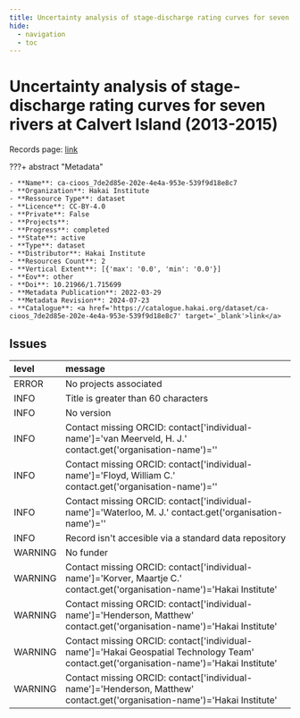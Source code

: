 ```yaml
---
title: Uncertainty analysis of stage-discharge rating curves for seven rivers at Calvert Island (2013-2015)
hide:
  - navigation
  - toc
---
```


# Uncertainty analysis of stage-discharge rating curves for seven rivers at Calvert Island (2013-2015)

Records page: <a href='https://catalogue.hakai.org/dataset/ca-cioos_7de2d85e-202e-4e4a-953e-539f9d18e8c7' target='_blank'>link</a>

???+ abstract "Metadata"

    - **Name**: ca-cioos_7de2d85e-202e-4e4a-953e-539f9d18e8c7 
    - **Organization**: Hakai Institute 
    - **Ressource Type**: dataset 
    - **Licence**: CC-BY-4.0 
    - **Private**: False 
    - **Projects**:  
    - **Progress**: completed 
    - **State**: active 
    - **Type**: dataset 
    - **Distributor**: Hakai Institute 
    - **Resources Count**: 2 
    - **Vertical Extent**: [{'max': '0.0', 'min': '0.0'}] 
    - **Eov**: other 
    - **Doi**: 10.21966/1.715699 
    - **Metadata Publication**: 2022-03-29 
    - **Metadata Revision**: 2024-07-23 
    - **Catalogue**: <a href='https://catalogue.hakai.org/dataset/ca-cioos_7de2d85e-202e-4e4a-953e-539f9d18e8c7' target='_blank'>link</a> 

<div id='map'></div>




## Issues
| level   | message                                                                                                                                 |
|:--------|:----------------------------------------------------------------------------------------------------------------------------------------|
| ERROR   | No projects associated                                                                                                                  |
| INFO    | Title is greater than 60 characters                                                                                                     |
| INFO    | No version                                                                                                                              |
| INFO    | Contact missing ORCID: contact['individual-name']='van Meerveld, H. J.' contact.get('organisation-name')=''                             |
| INFO    | Contact missing ORCID: contact['individual-name']='Floyd, William C.' contact.get('organisation-name')=''                               |
| INFO    | Contact missing ORCID: contact['individual-name']='Waterloo, M. J.' contact.get('organisation-name')=''                                 |
| INFO    | Record isn't accesible via a standard data repository                                                                                   |
| WARNING | No funder                                                                                                                               |
| WARNING | Contact missing ORCID: contact['individual-name']='Korver, Maartje C.' contact.get('organisation-name')='Hakai Institute'               |
| WARNING | Contact missing ORCID: contact['individual-name']='Henderson, Matthew' contact.get('organisation-name')='Hakai Institute'               |
| WARNING | Contact missing ORCID: contact['individual-name']='Hakai Geospatial Technology Team' contact.get('organisation-name')='Hakai Institute' |
| WARNING | Contact missing ORCID: contact['individual-name']='Henderson, Matthew' contact.get('organisation-name')='Hakai Institute'               |


<script>
   document.addEventListener("DOMContentLoaded", function() {
    var map = L.map('map').setView([51.505, -125.09], 5);
    L.tileLayer('https://tile.openstreetmap.org/{z}/{x}/{y}.png', {
        maxZoom: 19,
        attribution: '&copy; <a href="http://www.openstreetmap.org/copyright">OpenStreetMap</a>'
    }).addTo(map);
    var geojsonFeature = {
        "type": "Feature",
        "properties": {
            "name" : "Uncertainty analysis of stage-discharge rating curves for seven rivers at Calvert Island (2013-2015)"
        },
        "geometry": {'type': 'Polygon', 'coordinates': [[[-128.11706194, 51.62592806], [-127.94402727, 51.62592806], [-127.94402727, 51.71110094], [-128.11706194, 51.71110094], [-128.11706194, 51.62592806]]]}
    }
    L.geoJSON(geojsonFeature).addTo(map);
   })
</script>